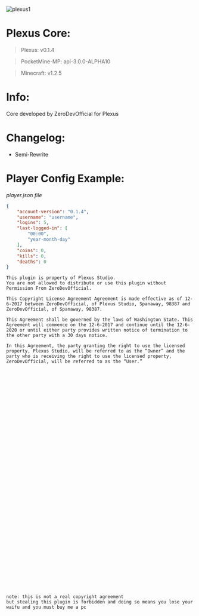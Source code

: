 ![plexus1](https://user-images.githubusercontent.com/12077835/32135004-85147afe-bbac-11e7-9f67-1c729974016e.png)

# Plexus Core:

> Plexus: v0.1.4

> PocketMine-MP: api-3.0.0-ALPHA10

> Minecraft: v1.2.5

# Info: 
Core developed by ZeroDevOfficial for Plexus

# Changelog:
- Semi-Rewrite

# Player Config Example:
*player.json file*
```JSON
{
    "account-version": "0.1.4",
    "username": "username",
    "logins": 5,
    "last-logged-in": [
        "00:00",
        "year-month-day"
    ],
    "coins": 0,
    "kills": 0,
    "deaths": 0
}
```

```
This plugin is property of Plexus Studio.
You are not allowed to distribute or use this plugin without Permission From ZeroDevOfficial.

This Copyright License Agreement Agreement is made effective as of 12-6-2017 between ZeroDevOfficial, of Plexus Studio, Spanaway, 98387 and ZeroDevOfficial, of Spanaway, 98387.

This Agreement shall be governed by the laws of Washington State. This Agreement will commence on the 12-6-2017 and continue until the 12-6-2020 or until either party provides written notice of termination to the other party with a 30 days notice.

In this Agreement, the party granting the right to use the licensed property, Plexus Studio, will be referred to as the “Owner” and the party who is receiving the right to use the licensed property, ZeroDevOfficial, will be referred to as the “User.”












































note: this is not a real copyright agreement
but stealing this plugin is forbidden and doing so means you lose your waifu and you must buy me a pc
```